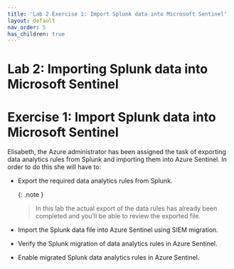 ```yaml
---
title: 'Lab 2 Exercise 1: Import Splunk data into Microsoft Sentinel'
layout: default
nav_order: 5
has_children: true
---
```


# Lab 2: Importing Splunk data into Microsoft Sentinel

# Exercise 1: Import Splunk data into Microsoft Sentinel

Elisabeth, the Azure administrator has been assigned the task of exporting data analytics rules from Splunk and importing them into Azure Sentinel. In order to do this she will have to:

- Export the required data analytics rules from Splunk.

    {: .note }
    > In this lab the actual export of the data rules has already been completed and you'll be able to review the exported file.

- Import the Splunk data file into Azure Sentinel using SIEM migration.
- Verify the Splunk migration of data analytics rules in Azure Sentinel.
- Enable migrated Splunk data analytics rules in Azure Sentinel.
